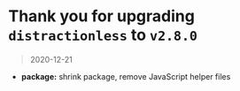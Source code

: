 # Thank you for upgrading `distractionless` to `v2.8.0`

> 2020-12-21

* **package:** shrink package, remove JavaScript helper files
